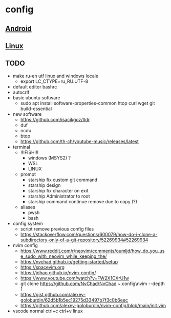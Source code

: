 # config
## [Android](android/README.md)
## [Linux](linux/README.md)
## TODO
- make ru-en utf linux and windows locale
  - export LC_CTYPE=ru_RU.UTF-8
- default editor bashrc
- autocrlf
- basic ubuntu software
  - sudo apt install software-properties-common htop curl wget git build-essential
- new software
  - https://github.com/isacikgoz/tldr
  - duf
  - ncdu
  - btop
  - https://github.com/th-ch/youtube-music/releases/latest
- terminal
  - !!!FISH!!!
    - windows (MSYS2) ?
    - WSL
    - LINUX
  - prompt
    - starship fix custom git command
    - starship design
    - starship fix character on exit
    - starship Administrator to root
    -  starship command continue remove due to copy (?)
  - aliases
    - pwsh
    - bash
- config system
  - script remove previous config files
  - https://stackoverflow.com/questions/600079/how-do-i-clone-a-subdirectory-only-of-a-git-repository/52269934#52269934
- nvim config
  - https://www.reddit.com/r/neovim/comments/oumljd/how_do_you_use_sudo_with_neovim_while_keeping_the/
  - https://nvchad.github.io/getting-started/setup
  - https://spacevim.org
  - https://jdhao.github.io/nvim-config/
  - https://www.youtube.com/watch?v=FW2X1CXrU1w
  - git clone https://github.com/NvChad/NvChad ~\.config\nvim --depth 1
  - https://gist.github.com/alexey-goloburdin/62d5b1b5ec19275d33497b7f3c0b6eec
  - https://github.com/alexey-goloburdin/nvim-config/blob/main/init.vim
- vscode normal ctrl+c ctrl+v linux
